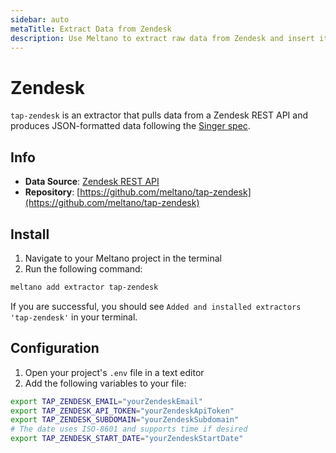 ```yaml
---
sidebar: auto
metaTitle: Extract Data from Zendesk
description: Use Meltano to extract raw data from Zendesk and insert it into Postgres, Snowflake, and more. 
---
```


# Zendesk

`tap-zendesk` is an extractor that pulls data from a Zendesk REST API and produces JSON-formatted data following the [Singer spec](https://github.com/singer-io/getting-started/blob/master/SPEC.md).

## Info

- **Data Source**: [Zendesk REST API](https://developer.zendesk.com/rest_api)
- **Repository**: [https://github.com/meltano/tap-zendesk](https://github.com/meltano/tap-zendesk)

## Install

1. Navigate to your Meltano project in the terminal
2. Run the following command:

```bash
meltano add extractor tap-zendesk
```

If you are successful, you should see `Added and installed extractors 'tap-zendesk'` in your terminal.

## Configuration

1. Open your project's `.env` file in a text editor
1. Add the following variables to your file:

```bash
export TAP_ZENDESK_EMAIL="yourZendeskEmail"
export TAP_ZENDESK_API_TOKEN="yourZendeskApiToken"
export TAP_ZENDESK_SUBDOMAIN="yourZendeskSubdomain"
# The date uses ISO-8601 and supports time if desired
export TAP_ZENDESK_START_DATE="yourZendeskStartDate"
```
